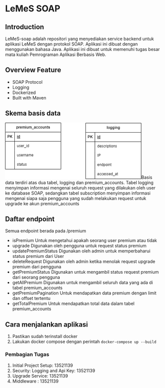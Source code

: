 # LeMeS SOAP

## Introduction

LeMeS-soap adalah repositori yang menyediakan service backend untuk aplikasi LeMeS dengan protokol SOAP. Aplikasi ini dibuat dengan menggunakan bahasa Java. Aplikasi ini dibuat untuk memenuhi tugas besar mata kuliah Pemrograman Aplikasi Berbasis Web.

## Overview Feature

- SOAP Protocol
- Logging
- Dockerized
- Built with Maven

## Skema basis data

![Alt text](image.png)Basis data terdiri atas dua tabel, logging dan premium_accounts. Tabel logging menyimpan informasi mengenai seluruh request yang dilakukan oleh user ke database SOAP, sedangkan tabel subscription menyimpan informasi mengenai siapa saja pengguna yang sudah melakukan request untuk upgrade ke akun premium_accounts

## Daftar endpoint

Semua endpoint berada pada /premium

- isPremium
  Untuk mengetahui apakah seorang user premium atau tidak 
- upgrade
  Digunakan oleh pengguna untuk request status premium
- updatePremiumStatus
  Digunakan oleh admin untuk memperbaharui status premium dari User
- deleteRequest
  Digunakan oleh admin ketika menolak request upgrade premium dari pengguna
- getPremiumStatus
  Digunakan untuk mengambil status request premium dari seorang pengguna
- getAllPremium
  Digunakan untuk mengambil seluruh data yang ada di tabel premium_accounts
- getPremiumPagination
  Untuk mendapatkan data premium dengan limit dan offset tertentu
- getTotalPremium
  Untuk mendapatkan total data dalam tabel premium_accounts


## Cara menjalankan aplikasi

1. Pastikan sudah terinstall docker
2. Lakukan docker compose dengan perintah `docker-compose up --build`

### Pembagian Tugas

1. Initial Project Setup: 13521139
2. Security: Logging and Api Key: 13521139
3. Upgrade Service: 13521139
4. Middleware : 13521139

